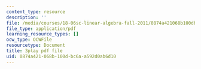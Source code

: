 ```yaml
---
content_type: resource
description: ''
file: /media/courses/18-06sc-linear-algebra-fall-2011/0874a421068b100dbc6aa592d0ab6d10_osh80YCg_GM.pdf
file_type: application/pdf
learning_resource_types: []
ocw_type: OCWFile
resourcetype: Document
title: 3play pdf file
uid: 0874a421-068b-100d-bc6a-a592d0ab6d10
---
```

